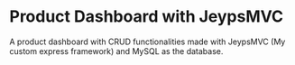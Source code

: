 # Product Dashboard with JeypsMVC


A product dashboard with CRUD functionalities made with JeypsMVC (My custom express framework) and MySQL as the database. 
